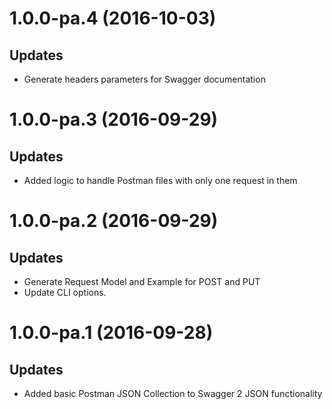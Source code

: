 <a name="1.0.0-pa.4"></a>
# 1.0.0-pa.4 (2016-10-03)

## Updates

- Generate headers parameters for Swagger documentation

<a name="1.0.0-pa.3"></a>
# 1.0.0-pa.3 (2016-09-29)

## Updates

- Added logic to handle Postman files with only one request in them

<a name="1.0.0-pa.2"></a>
# 1.0.0-pa.2 (2016-09-29)

## Updates

- Generate Request Model and Example for POST and PUT
- Update CLI options.

<a name="1.0.0-pa.1"></a>
# 1.0.0-pa.1 (2016-09-28)

## Updates

- Added basic Postman JSON Collection to Swagger 2 JSON functionality